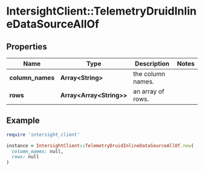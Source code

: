 # IntersightClient::TelemetryDruidInlineDataSourceAllOf

## Properties

| Name | Type | Description | Notes |
| ---- | ---- | ----------- | ----- |
| **column_names** | **Array&lt;String&gt;** | the column names. |  |
| **rows** | **Array&lt;Array&lt;String&gt;&gt;** | an array of rows. |  |

## Example

```ruby
require 'intersight_client'

instance = IntersightClient::TelemetryDruidInlineDataSourceAllOf.new(
  column_names: null,
  rows: null
)
```

